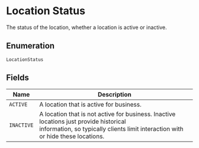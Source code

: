
# Location Status

The status of the location, whether a location is active or inactive.

## Enumeration

`LocationStatus`

## Fields

| Name | Description |
|  --- | --- |
| `ACTIVE` | A location that is active for business. |
| `INACTIVE` | A location that is not active for business. Inactive locations just provide historical<br>information, so typically clients limit interaction with or hide these locations. |

